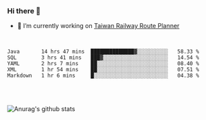 ### Hi there 👋

- 🔭 I’m currently working on [Taiwan Railway Route Planner](https://github.com/Taiwan-Railway-Route-Planner)

<br/>

<!--START_SECTION:waka-->
```text
Java       14 hrs 47 mins  ██████████████▓░░░░░░░░░░   58.33 % 
SQL        3 hrs 41 mins   ███▓░░░░░░░░░░░░░░░░░░░░░   14.54 % 
YAML       2 hrs 7 mins    ██░░░░░░░░░░░░░░░░░░░░░░░   08.40 % 
XML        1 hr 54 mins    ██░░░░░░░░░░░░░░░░░░░░░░░   07.51 % 
Markdown   1 hr 6 mins     █░░░░░░░░░░░░░░░░░░░░░░░░   04.38 % 
```
<!--END_SECTION:waka-->

<br/>
<br/>

![Anurag's github stats](https://github-readme-stats.vercel.app/api?username=DepickereSven&show_icons=true&theme=tokyonight)



<!--
**DepickereSven/DepickereSven** is a ✨ _special_ ✨ repository because its `README.md` (this file) appears on your GitHub profile.

Here are some ideas to get you started:

- 🔭 I’m currently working on ...
- 🌱 I’m currently learning ...
- 👯 I’m looking to collaborate on ...
- 🤔 I’m looking for help with ...
- 💬 Ask me about ...
- 📫 How to reach me: ...
- 😄 Pronouns: ...
- ⚡ Fun fact: ...
-->
